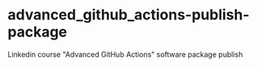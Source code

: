 # advanced_github_actions-publish-package
Linkedin course "Advanced GitHub Actions" software package publish
